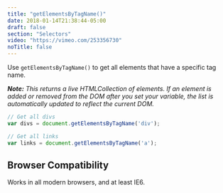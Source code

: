 ```yaml
---
title: "getElementsByTagName()"
date: 2018-01-14T21:38:44-05:00
draft: false
section: "Selectors"
video: "https://vimeo.com/253356730"
noTitle: false
---
```


Use `getElementsByTagName()` to get all elements that have a specific tag name.

*__Note:__ This returns a live HTMLCollection of elements. If an element is added or removed from the DOM after you set your variable, the list is automatically updated to reflect the current DOM.*

```javascript
// Get all divs
var divs = document.getElementsByTagName('div');

// Get all links
var links = document.getElementsByTagName('a');
```

## Browser Compatibility

Works in all modern browsers, and at least IE6.